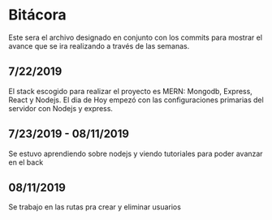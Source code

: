# Bitácora

Este sera el archivo designado en conjunto con los commits para mostrar el avance que se ira realizando a través de las semanas.

## 7/22/2019

El stack escogido para realizar el proyecto es MERN: Mongodb, Express, React y Nodejs. El dia de Hoy empezó con las configuraciones primarias del servidor con Nodejs y express. 

## 7/23/2019 - 08/11/2019

Se estuvo aprendiendo sobre nodejs y viendo tutoriales para poder avanzar en el back

## 08/11/2019

Se trabajo en las rutas pra crear y eliminar usuarios